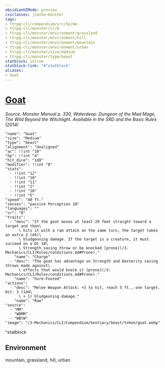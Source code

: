 ```yaml
---
obsidianUIMode: preview
cssclasses: json5e-monster
tags:
- ttrpg-cli/compendium/src/5e/mm
- ttrpg-cli/monster/cr/0
- ttrpg-cli/monster/environment/grassland
- ttrpg-cli/monster/environment/hill
- ttrpg-cli/monster/environment/mountain
- ttrpg-cli/monster/environment/urban
- ttrpg-cli/monster/size/medium
- ttrpg-cli/monster/type/beast
statblock: inline
statblock-link: "#^statblock"
aliases:
- Goat
---
```

# [Goat](3-Mechanics\CLI\Compendium\bestiary\beast/goat.md)
*Source: Monster Manual p. 330, Waterdeep: Dungeon of the Mad Mage, The Wild Beyond the Witchlight. Available in the <span title='Systems Reference Document (5.1)'>SRD</span> and the Basic Rules (2014)*  

```statblock
"name": "Goat"
"size": "Medium"
"type": "beast"
"alignment": "Unaligned"
"ac": !!int "10"
"hp": !!int "4"
"hit_dice": "1d8"
"modifier": !!int "0"
"stats":
  - !!int "12"
  - !!int "10"
  - !!int "11"
  - !!int "2"
  - !!int "10"
  - !!int "5"
"speed": "40 ft."
"senses": "passive Perception 10"
"languages": ""
"cr": "0"
"traits":
  - "desc": "If the goat moves at least 20 feet straight toward a target and then\
      \ hits it with a ram attack on the same turn, the target takes an extra 2 (d4)\
      \ bludgeoning damage. If the target is a creature, it must succeed on a DC 10\
      \ Strength saving throw or be knocked [prone](/3-Mechanics/CLI/Rules/conditions.md#Prone)."
    "name": "Charge"
  - "desc": "The goat has advantage on Strength and Dexterity saving throws made against\
      \ effects that would knock it [prone](/3-Mechanics/CLI/Rules/conditions.md#Prone)."
    "name": "Sure-Footed"
"actions":
  - "desc": "Melee Weapon Attack: +3 to hit, reach 5 ft., one target. Hit: 3 (1d4\
      \ + 1) bludgeoning damage."
    "name": "Ram"
"source":
  - "MM"
  - "WDMM"
  - "WBtW"
"image": "/3-Mechanics/CLI/Compendium/bestiary/beast/token/goat.webp"
```
^statblock

## Environment

mountain, grassland, hill, urban